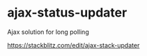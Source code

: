 # ajax-status-updater
Ajax solution for long polling

https://stackblitz.com/edit/ajax-stack-updater
